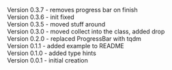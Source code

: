 Version 0.3.7 - removes progress bar on finish  
Version 0.3.6 - init fixed  
Version 0.3.5 - moved stuff around  
Version 0.3.0 - moved collect into the class, added drop  
Version 0.2.0 - replaced ProgressBar with tqdm  
Version 0.1.1 - added example to README  
Version 0.1.0 - added type hints  
Version 0.0.1 - initial creation  
